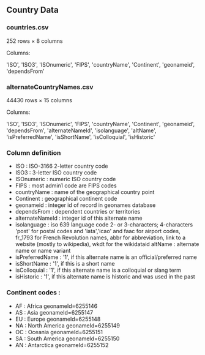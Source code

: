 ## Country Data
### countries.csv
252 rows × 8 columns

Columns:

'ISO', 'ISO3', 'ISOnumeric', 'FIPS', 'countryName', 'Continent', 'geonameid', 'dependsFrom'

### alternateCountryNames.csv 
44430 rows × 15 columns

Columns:

'ISO', 'ISO3', 'ISOnumeric', 'FIPS', 'countryName', 'Continent', 'geonameid', 'dependsFrom', 'alternateNameId', 'isolanguage', 'altName', 'isPreferredName', 'isShortName', 'isColloquial', 'isHistoric'

### Column definition
* ISO			: ISO-3166 2-letter country code
* ISO3			: 3-letter ISO country code
* ISOnumeric 		: numeric ISO country code
* FIPS 			: most admin1 code are FIPS codes
* countryName		: name of the geographical country point
* Continent 		: geographical continent code
* geonameid		: integer id of record in geonames database
* dependsFrom	: dependent countries or territories
* alternateNameId	: integer id of this alternate name
* isolanguage		: iso 639 language code 2- or 3-characters; 4-characters 'post' for postal codes and 'iata','icao' and faac for airport codes, fr_1793 for French Revolution names,  abbr for abbreviation, link to a website (mostly to wikipedia), wkdt for the wikidataid
altName		: alternate name or name variant
* isPreferredName	: '1', if this alternate name is an official/preferred name
* isShortName		: '1', if this is a short name
* isColloquial		: '1', if this alternate name is a colloquial or slang term
* isHistoric		: '1', if this alternate name is historic and was used in the past

### Continent codes :
* AF : Africa			geonameId=6255146
* AS : Asia			geonameId=6255147
* EU : Europe			geonameId=6255148
* NA : North America		geonameId=6255149
* OC : Oceania		geonameId=6255151
* SA : South America		geonameId=6255150
* AN : Antarctica		geonameId=6255152
